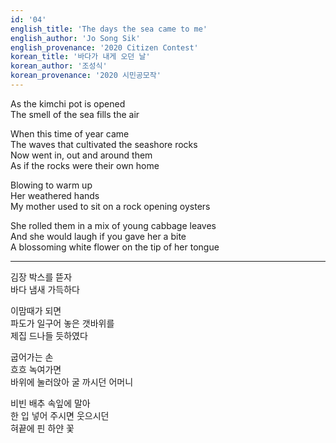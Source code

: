 ```yaml
---
id: '04'
english_title: 'The days the sea came to me' 
english_author: 'Jo Song Sik'
english_provenance: '2020 Citizen Contest'
korean_title: '바다가 내게 오던 날'
korean_author: '조성식'
korean_provenance: '2020 시민공모작'
---
```


As the kimchi pot is opened \
The smell of the sea fills the air

When this time of year came\
The waves that cultivated the seashore rocks \
Now went in, out and around them \
As if the rocks were their own home

Blowing to warm up\
Her weathered hands\
My mother used to sit on a rock opening oysters

She rolled them in a mix of young cabbage leaves\
And she would laugh if you gave her a bite\
A blossoming white flower on the tip of her tongue

---

김장 박스를 뜯자\
바다 냄새 가득하다

이맘때가 되면\
파도가 일구어 놓은 갯바위를\
제집 드나들 듯하였다

굽어가는 손\
흐흐 녹여가면\
바위에 눌러앉아 굴 까시던 어머니

비빈 배추 속잎에 말아\
한 입 넣어 주시면 웃으시던\
혀끝에 핀 하얀 꽃
